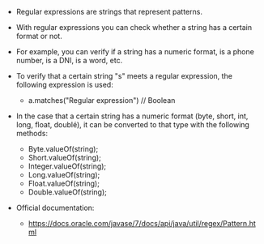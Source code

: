 - Regular expressions are strings that represent patterns.
- With regular expressions you can check whether a string has a certain format or not.
- For example, you can verify if a string has a numeric format, is a phone number, is a DNI, is a word, etc.

- To verify that a certain string "s" meets a regular expression, the following expression is used:
    * a.matches("Regular expression")   // Boolean

- In the case that a certain string has a numeric format (byte, short, int, long, float, doublé), it can be converted to that type with the following methods:
    * Byte.valueOf(string);
    * Short.valueOf(string);
    * Integer.valueOf(string);
    * Long.valueOf(string);
    * Float.valueOf(string);
    * Double.valueOf(string);


- Official documentation:
    * https://docs.oracle.com/javase/7/docs/api/java/util/regex/Pattern.html